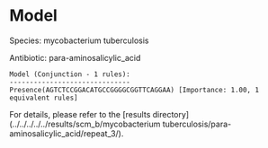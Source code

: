 
# Model

Species: mycobacterium tuberculosis

Antibiotic: para-aminosalicylic_acid

```
Model (Conjunction - 1 rules):
------------------------------
Presence(AGTCTCCGGACATGCCGGGGCGGTTCAGGAA) [Importance: 1.00, 1 equivalent rules]

```

For details, please refer to the [results directory](../../../../../results/scm_b/mycobacterium tuberculosis/para-aminosalicylic_acid/repeat_3/).

